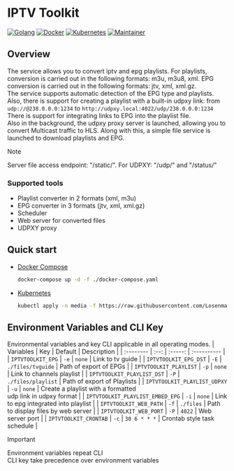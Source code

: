 # IPTV Toolkit
[![Golang](https://img.shields.io/badge/Go-00ADD8?style=for-the-badge&logo=go&logoColor=white)](https://go.dev)
[![Docker](https://img.shields.io/badge/docker-%230db7ed.svg?style=for-the-badge&logo=docker&logoColor=white)](https://www.docker.com)
[![Kubernetes](https://img.shields.io/badge/kubernetes-%23326ce5.svg?style=for-the-badge&logo=kubernetes&logoColor=white)](https://kubernetes.io)
[![Maintainer](https://img.shields.io/badge/MAINTAINER-%40Losenmann-red?style=for-the-badge)](https://github.com/Losenmann)

## Overview
The service allows you to convert iptv and epg playlists. For playlists, conversion is carried out in the following formats: m3u, m3u8, xml. EPG conversion is carried out in the following formats: jtv, xml, xml.gz.<br>
The service supports automatic detection of the EPG type and playlists.<br>
Also, there is support for creating a playlist with a built-in udpxy link: from `udp://@238.0.0.0:1234` to `http://udpxy.local:4022/udp/238.0.0.0:1234` There is support for integrating links to EPG into the playlist file.<br>
Also in the background, the udpxy proxy server is launched, allowing you to convert Multicast traffic to HLS. Along with this, a simple file service is launched to download playlists and EPG.

> [!NOTE]
> Server file access endpoint: "/static/". For UDPXY: "/udp/" and "/status/"

### Supported tools
+ Playlist converter in 2 formats (xml, m3u)
+ EPG converter in 3 formats (jtv, xml, xml.gz)
+ Scheduler
+ Web server for converted files
+ UDPXY proxy

## Quick start
+ [Docker Compose](./deploy/docker-compose.yaml)
  ```bash
  docker-compose up -d -f ./docker-compose.yaml
  ```

+ [Kubernetes](./deploy/kubernetes.yaml)
  ```bash
  kubectl apply -n media -f https://raw.githubusercontent.com/Losenmann/iptv-toolkit/refs/heads/master/deploy/kubernetes.yaml
  ```

## Environment Variables and CLI Key
Environmental variables and key CLI applicable in all operating modes.
| Variables | Key  | Default | Description |
| :-------- | :--: | :-----: | :---------- |
| `IPTVTOOLKIT_EPG` | `-e` | `none` | Link to tv guide |
| `IPTVTOOLKIT_EPG_DST` | `-E` | `./files/tvguide` | Path of export of EPGs |
| `IPTVTOOLKIT_PLAYLIST` | `-p` | `none` | Link to channels playlist |
| `IPTVTOOLKIT_PLAYLIST_DST` | `-P` | `./files/playlist` | Path of export of Playlists |
| `IPTVTOOLKIT_PLAYLIST_UDPXY` | `-u` | `none` | Create a playlist with a formatted<br> udp link in udpxy format |
| `IPTVTOOLKIT_PLAYLIST_EMBED_EPG` | `-i` | `none` | Link to epg integrated into playlist |
| `IPTVTOOLKIT_WEB_PATH` | `-f` | `./files` | Path to display files by web server |
| `IPTVTOOLKIT_WEB_PORT` | `-P` | `4022` | Web server port |
| `IPTVTOOLKIT_CRONTAB` | `-c` | `30 6 * * *` | Сrontab style task schedule |

> [!IMPORTANT]
> Environment variables repeat CLI<br>
> CLI key take precedence over environment variables
